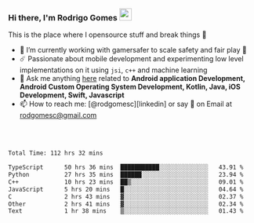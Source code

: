 
### Hi there, I'm Rodrigo Gomes <img src="https://media.giphy.com/media/hvRJCLFzcasrR4ia7z/giphy.gif" width="25px">
This is the place where I opensource stuff and break things 🤣
- 🔭 I’m currently working with gamersafer to scale safety and fair play 💜
- ☄️ Passionate about mobile development and experimenting low level implementations on it using `jsi`, `c++` and machine learning
- 💬 Ask me anything [here](https://github.com/rodgomesc/rodgomesc/issues) related to <b>Android application Development, Android Custom Operating System Development, Kotlin, Java, iOS Development, Swift, Javascript</b>
- 📫 How to reach me: [@rodgomesc][linkedin] or say 👋 on Email at [rodgomesc@gmail.com](mailto:rodgomesc@gmail.com)


<br/>

<!-- 
<picture>
  <img src="/github-metrics.svg" alt="Metrics">
</picture>
-->

</br>

<!--START_SECTION:waka-->

```txt
Total Time: 112 hrs 32 mins

TypeScript      50 hrs 36 mins  ███████████░░░░░░░░░░░░░░   43.91 %
Python          27 hrs 35 mins  ██████░░░░░░░░░░░░░░░░░░░   23.94 %
C++             10 hrs 23 mins  ██▒░░░░░░░░░░░░░░░░░░░░░░   09.01 %
JavaScript      5 hrs 20 mins   █░░░░░░░░░░░░░░░░░░░░░░░░   04.64 %
C               2 hrs 43 mins   ▓░░░░░░░░░░░░░░░░░░░░░░░░   02.37 %
Other           2 hrs 41 mins   ▓░░░░░░░░░░░░░░░░░░░░░░░░   02.34 %
Text            1 hr 38 mins    ▒░░░░░░░░░░░░░░░░░░░░░░░░   01.43 %
```

<!--END_SECTION:waka-->
